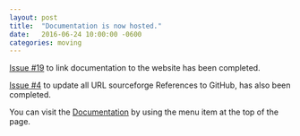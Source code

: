 ```yaml
---
layout: post
title:  "Documentation is now hosted."
date:   2016-06-24 10:00:00 -0600
categories: moving
---
```


[Issue #19](https://github.com/utPLSQL/utPLSQL/issues/19) to link documentation to the website has been completed. 

[Issue #4](https://github.com/utPLSQL/utPLSQL/issues/4) to update all URL sourceforge References to GitHub, has also been completed.

You can visit the [Documentation](/documentation) by using the menu item at the top of the page.